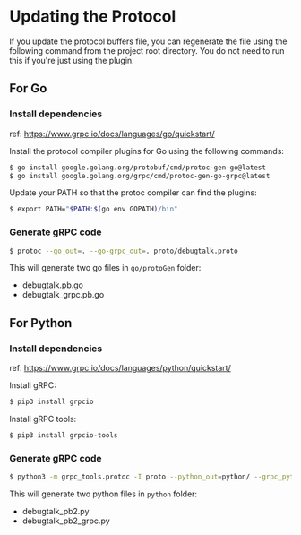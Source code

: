 # Updating the Protocol

If you update the protocol buffers file, you can regenerate the file using the following command from the project root directory. You do not need to run this if you're just using the plugin.

## For Go

### Install dependencies

ref: https://www.grpc.io/docs/languages/go/quickstart/

Install the protocol compiler plugins for Go using the following commands:

```bash
$ go install google.golang.org/protobuf/cmd/protoc-gen-go@latest
$ go install google.golang.org/grpc/cmd/protoc-gen-go-grpc@latest
```

Update your PATH so that the protoc compiler can find the plugins:

```bash
$ export PATH="$PATH:$(go env GOPATH)/bin"
```

### Generate gRPC code

```bash
$ protoc --go_out=. --go-grpc_out=. proto/debugtalk.proto
```

This will generate two go files in `go/protoGen` folder:

- debugtalk.pb.go
- debugtalk_grpc.pb.go

## For Python

### Install dependencies

ref: https://www.grpc.io/docs/languages/python/quickstart/

Install gRPC:

```bash
$ pip3 install grpcio
```

Install gRPC tools:

```bash
$ pip3 install grpcio-tools
```

### Generate gRPC code

```bash
$ python3 -m grpc_tools.protoc -I proto --python_out=python/ --grpc_python_out=python/ proto/debugtalk.proto
```

This will generate two python files in `python` folder:

- debugtalk_pb2.py
- debugtalk_pb2_grpc.py
